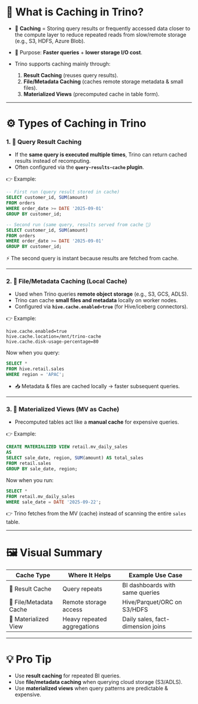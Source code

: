 # 📌 What is Caching in Trino?

* 🚀 **Caching** = Storing query results or frequently accessed data closer to the compute layer to reduce repeated reads from slow/remote storage (e.g., S3, HDFS, Azure Blob).
* 🎯 Purpose: **Faster queries** + **lower storage I/O cost**.
* Trino supports caching mainly through:

  1. **Result Caching** (reuses query results).
  2. **File/Metadata Caching** (caches remote storage metadata & small files).
  3. **Materialized Views** (precomputed cache in table form).

---

# ⚙️ Types of Caching in Trino

### 1. 🔁 **Query Result Caching**

* If the **same query is executed multiple times**, Trino can return cached results instead of recomputing.
* Often configured via the **`query-results-cache` plugin**.

👉 Example:

```sql
-- First run (query result stored in cache)
SELECT customer_id, SUM(amount) 
FROM orders 
WHERE order_date >= DATE '2025-09-01'
GROUP BY customer_id;

-- Second run (same query, results served from cache 🚀)
SELECT customer_id, SUM(amount) 
FROM orders 
WHERE order_date >= DATE '2025-09-01'
GROUP BY customer_id;
```

⚡ The second query is instant because results are fetched from cache.

---

### 2. 📂 **File/Metadata Caching (Local Cache)**

* Used when Trino queries **remote object storage** (e.g., S3, GCS, ADLS).
* Trino can cache **small files and metadata** locally on worker nodes.
* Configured via **`hive.cache.enabled=true`** (for Hive/iceberg connectors).

👉 Example:

```properties
hive.cache.enabled=true
hive.cache.location=/mnt/trino-cache
hive.cache.disk-usage-percentage=80
```

Now when you query:

```sql
SELECT * 
FROM hive.retail.sales 
WHERE region = 'APAC';
```

* 📥 Metadata & files are cached locally → faster subsequent queries.

---

### 3. 💾 **Materialized Views (MV as Cache)**

* Precomputed tables act like a **manual cache** for expensive queries.

👉 Example:

```sql
CREATE MATERIALIZED VIEW retail.mv_daily_sales
AS
SELECT sale_date, region, SUM(amount) AS total_sales
FROM retail.sales
GROUP BY sale_date, region;
```

Now when you run:

```sql
SELECT * 
FROM retail.mv_daily_sales
WHERE sale_date = DATE '2025-09-22';
```

👉 Trino fetches from the MV (cache) instead of scanning the entire `sales` table.

---

# 🖼️ Visual Summary

| Cache Type             | Where It Helps              | Example Use Case                  |
| ---------------------- | --------------------------- | --------------------------------- |
| 🔁 Result Cache        | Query repeats               | BI dashboards with same queries   |
| 📂 File/Metadata Cache | Remote storage access       | Hive/Parquet/ORC on S3/HDFS       |
| 💾 Materialized View   | Heavy repeated aggregations | Daily sales, fact-dimension joins |

---

# 💡 Pro Tip

* Use **result caching** for repeated BI queries.
* Use **file/metadata caching** when querying cloud storage (S3/ADLS).
* Use **materialized views** when query patterns are predictable & expensive.
